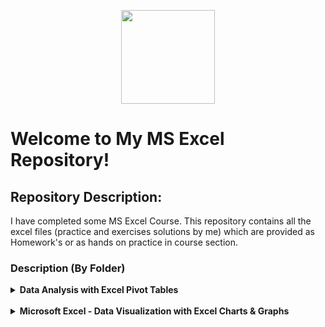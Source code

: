 <p align="center">
    <a href="https://leetcode.com/clfm/">
        <img height=150 src="https://raw.githubusercontent.com/ybg345/MS-Excel/master/Images/Excel_Logo.png">
    </a>
</p>

# Welcome to My MS Excel Repository!

## Repository Description: 
I have completed some MS Excel Course. This repository contains all the excel files (practice and exercises solutions by me) which are provided as Homework's or as hands on practice in course section.

### Description (By Folder)

<details>
    <summary><b>Data Analysis with Excel Pivot Tables</b></summary><br>
    
    This folder contains two excel files namely - IMDd-Movie-Database-Analysis.xlsx & PivotTable-Case-Studies_Solutions_by_mehedi.xlsx. I have done these solutions for enhancing by skill for basic data analysis using Excel.
    
</details> 
<br>

<details>
    <summary><b>Microsoft Excel - Data Visualization with Excel Charts & Graphs</b></summary><br>
    
    This folder contains Excel files of Hands of Practice and Excercise solutions by me. It also contains exercise questions as .html file. 

</details>
